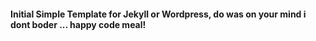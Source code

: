 #### Initial Simple Template for Jekyll or Wordpress, do was on your mind i dont boder ... happy code meal!
